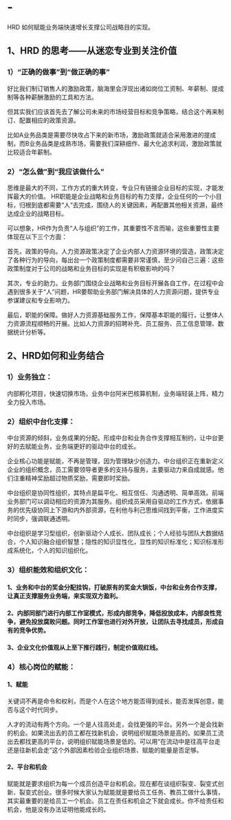 # -
HRD 如何赋能业务端快速增长支撑公司战略目的实现。

## 1、HRD 的思考——从迷恋专业到关注价值 

### 1）“正确的做事”到“做正确的事”

好比我们制订销售人的激励政策，脑海里会浮现出诸如岗位工资制、年薪制、提成制等各种薪酬激励的工具和方法。

但其实我们应该首先去了解公司未来的市场经营目标和竞争策略，结合这个再来制订、配置相应的政策资源。

比如A业务品类是需要尽快攻占下来的新市场，激励政策就适合采用激进的提成制，而B业务品类是成熟市场，需要我们深耕细作、最大化追求利润，激励政策就比较适合年薪制。

### 2）“怎么做”到“我应该做什么”

思维是最大的不同，工作方式的重大转变，专业只有链接企业目标的实现，才能发挥最大的价值。
HR职能是企业战略和业务目标的有力支撑，企业任何的一个小目标，归根到底都需要“人”去完成，围绕人的关键因素，再配置其他相关资源，最终达成企业的战略目标。

可以想象，HR作为负责“人与组织”的工作，其重要性不言而喻，这些重要性主要体现在以下三个方面：

首先，政策的导向。人力资源政策决定了企业内部人力资源环境的营造，政策决定了各种行为的导向，每出台一个政策制度都需要非常谨慎，至少问自己三遍：这些政策制度对于公司的战略和业务目标的实现是有积极影响的吗？

其次，专业的助力。业务部门围绕企业战略和业务目标开展各自工作，在过程中会遇到很多关于“人”问题，HR要帮助业务部门解决具体的人力资源问题，提供专业参谋建议和专业影响力。

最后，职能的保障。做好人力资源基础服务工作，保障基本职能的履行，让整体人力资源流程顺畅的开展。比如人力资源的招聘补充、员工服务、员工信息管理、数据统计分析等。

## 2、HRD如何和业务结合

### 1）业务独立：

内部孵化项目，快速切换市场，业务中台阿米巴核算机制，业务端轻装上阵，精力全力投入市场。

### 2）组织中台化支撑：

中台资源的倾斜，业务成果的分配。形成中台和业务合作支撑相互制约，让中台更好的去赋能业务，业务端更好的驱动中台的成长。

企业核心功能是赋能，不再是管理，因为管理缺少创造力。中台组织正在重新定义企业的组织概念，员工需要领导者更多的支持与服务，主要驱动力来自成就感。他们注重精神奖励超过物质奖励，需要即时奖励。

中台组织是协同性组织，其特点是扁平化、相互信任、沟通透明、简单高效。前端业务部门可以调动相应的资源为其服务。组织成员采用自驱动的工作方式，依据事务的优先级协同上下游和内外部资源，在利他与利己思维间找到平衡，工作进度实时同步，强调联通透明。

中台组织是学习型组织，创新驱动个人成长、团队成长；个人经验与团队大数据结合，个人知识融合组织智慧；隐性的知识显性化，显性的知识标准化；知识标准形成系统化，个人的知识组织化。

### 3）组织能效和组织文化：

#### 1、业务和中台的奖金分配挂钩，打破原有的奖金大锅饭，中台和业务合作支撑，让真正支撑服务业务端，来实现双方盈利。

#### 2、内部同部门进行内部工作室模式，形成内部竞争，降低投放成本，内部良性竞争，避免投放腐败问题。同时工作室也进行对外开放，让团队去寻找成员，形成自有的竞争优势。

#### 3、企业文化价值观从上至下推行践行，制定价值观红线。

### 4）核心岗位的赋能：

#### 1、赋能  

关键词不再是命令和权利，而是个人在这个地方能否得到成长，能否发挥创意，能否与这个时代同步。

人才的流动有两个方向。一个是人往高处走，会找更强的平台。另外一个是会找新的机会。如果流出去的员工都在找新机会，说明组织赋能场景是高的。如果员工流出去都找更高的平台，说明组织赋能场景是低的。可以用“在流动中是往高平台走还是往新机会走”这个外部因素检验企业组织场景、赋能的能量是否足够。

#### 2、平台和机会 

赋能就是要求组织为每一个成员创造平台和机会。现在都在谈组织裂变、裂变式创新、裂变式创业。很多时候大家认为赋能就是要给员工任务、教员工做什么事情，其实最重要的是给员工一个机会。员工在责任和机会之下就会成长。你不给责任和机会，他是没有办法证明他能成长的。
